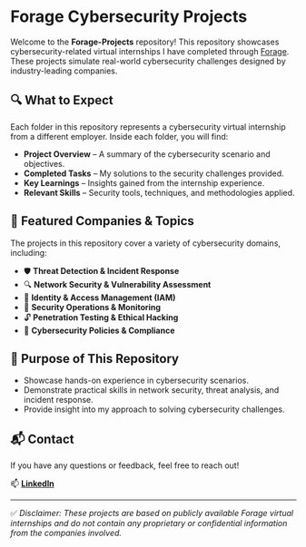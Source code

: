 # Forage Cybersecurity Projects

Welcome to the **Forage-Projects** repository! This repository showcases cybersecurity-related virtual internships I have completed through [Forage](https://www.theforage.com/). These projects simulate real-world cybersecurity challenges designed by industry-leading companies.

## 🔍 What to Expect

Each folder in this repository represents a cybersecurity virtual internship from a different employer. Inside each folder, you will find:

- **Project Overview** – A summary of the cybersecurity scenario and objectives.
- **Completed Tasks** – My solutions to the security challenges provided.
- **Key Learnings** – Insights gained from the internship experience.
- **Relevant Skills** – Security tools, techniques, and methodologies applied.

## 🏢 Featured Companies & Topics

The projects in this repository cover a variety of cybersecurity domains, including:

- 🛡 **Threat Detection & Incident Response**
- 🔍 **Network Security & Vulnerability Assessment**
- 🔑 **Identity & Access Management (IAM)**
- 🚨 **Security Operations & Monitoring**
- 🔓 **Penetration Testing & Ethical Hacking**
- 📜 **Cybersecurity Policies & Compliance**

## 🎯 Purpose of This Repository

- Showcase hands-on experience in cybersecurity scenarios.
- Demonstrate practical skills in network security, threat analysis, and incident response.
- Provide insight into my approach to solving cybersecurity challenges.

## 📬 Contact

If you have any questions or feedback, feel free to reach out!

📫 **[LinkedIn](https://www.linkedin.com/in/sumit-giri-0111/)** 

---

✅ *Disclaimer: These projects are based on publicly available Forage virtual internships and do not contain any proprietary or confidential information from the companies involved.*

